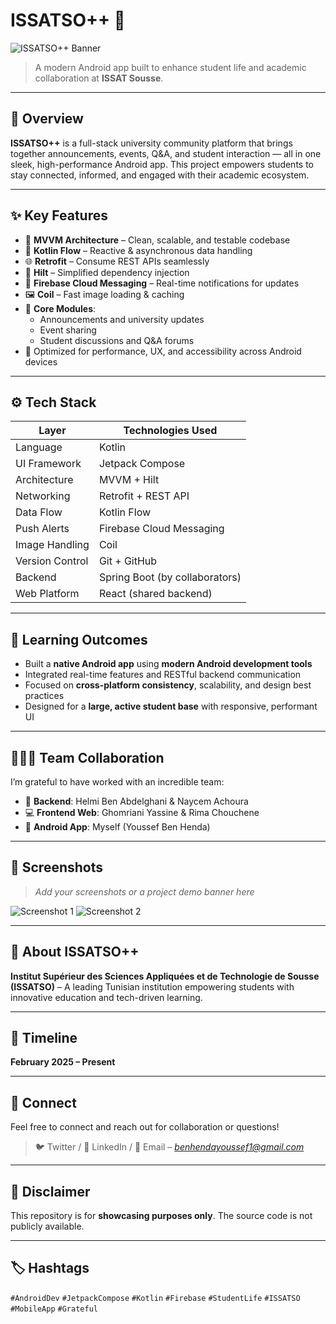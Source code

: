 # ISSATSO++ 🚀

![ISSATSO++ Banner](https://media.licdn.com/dms/image/v2/D4E22AQETCDr09PQy4g/feedshare-shrink_2048_1536/B4EZaqitWFHkAs-/0/1746617965590?e=1752710400&v=beta&t=R19E-fUuD2Yt0KlcuD7aniBoEQpPFCzn8tfpqjEFoUs)

> A modern Android app built to enhance student life and academic collaboration at **ISSAT Sousse**.

---

## 📱 Overview

**ISSATSO++** is a full-stack university community platform that brings together announcements, events, Q&A, and student interaction — all in one sleek, high-performance Android app. This project empowers students to stay connected, informed, and engaged with their academic ecosystem.

---

## ✨ Key Features

- 🧠 **MVVM Architecture** – Clean, scalable, and testable codebase
- 🔄 **Kotlin Flow** – Reactive & asynchronous data handling
- 🌐 **Retrofit** – Consume REST APIs seamlessly
- 🧪 **Hilt** – Simplified dependency injection
- 🔔 **Firebase Cloud Messaging** – Real-time notifications for updates
- 🖼️ **Coil** – Fast image loading & caching
- 📣 **Core Modules**:
  - Announcements and university updates
  - Event sharing
  - Student discussions and Q&A forums
- 🎨 Optimized for performance, UX, and accessibility across Android devices

---

## ⚙️ Tech Stack

| Layer          | Technologies Used |
|----------------|-------------------|
| Language       | Kotlin            |
| UI Framework   | Jetpack Compose   |
| Architecture   | MVVM + Hilt       |
| Networking     | Retrofit + REST API |
| Data Flow      | Kotlin Flow       |
| Push Alerts    | Firebase Cloud Messaging |
| Image Handling | Coil              |
| Version Control| Git + GitHub      |
| Backend        | Spring Boot (by collaborators) |
| Web Platform   | React (shared backend) |

---

## 🧠 Learning Outcomes

- Built a **native Android app** using **modern Android development tools**
- Integrated real-time features and RESTful backend communication
- Focused on **cross-platform consistency**, scalability, and design best practices
- Designed for a **large, active student base** with responsive, performant UI

---

## 🧑‍🤝‍🧑 Team Collaboration

I’m grateful to have worked with an incredible team:

- 🎯 **Backend**: Helmi Ben Abdelghani & Naycem Achoura  
- 💻 **Frontend Web**: Ghomriani Yassine & Rima Chouchene  
- 📱 **Android App**: Myself (Youssef Ben Henda)

---

## 📸 Screenshots

> *Add your screenshots or a project demo banner here*

![Screenshot 1](https://youssefbenhenda.vercel.app/static/media/4.9f47effd33ff27de2798.png)
![Screenshot 2](https://youssefbenhenda.vercel.app/static/media/8.8dc7c183c785815b6c2d.png)

---

## 🏫 About ISSATSO++

**Institut Supérieur des Sciences Appliquées et de Technologie de Sousse (ISSATSO)** – A leading Tunisian institution empowering students with innovative education and tech-driven learning.

---

## 📅 Timeline

**February 2025 – Present**

---

## 🔗 Connect

Feel free to connect and reach out for collaboration or questions!

> 🐦 Twitter / 💼 LinkedIn / 📧 Email – *benhendayoussef1@gmail.com*

---

## 📌 Disclaimer

This repository is for **showcasing purposes only**. The source code is not publicly available.

---

## 🏷️ Hashtags

`#AndroidDev` `#JetpackCompose` `#Kotlin` `#Firebase` `#StudentLife` `#ISSATSO` `#MobileApp` `#Grateful`

